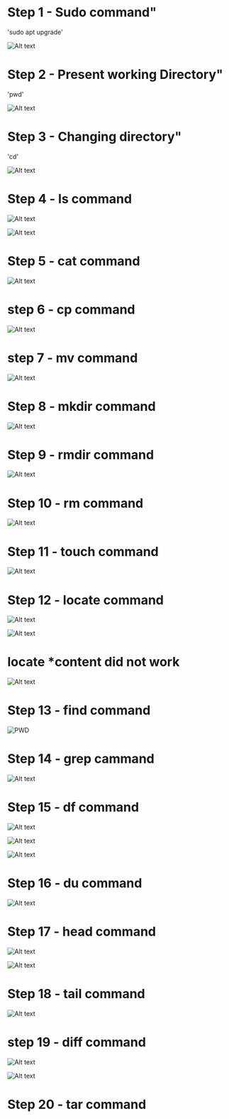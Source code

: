 # Step 1 - Sudo command"

'sudo apt upgrade'

![Alt text](Images/Sudo.png)

# Step 2 - Present working Directory" 

'pwd'

![Alt text](Images/pwd.png)

# Step 3 - Changing directory"

'cd'

![Alt text](Images/CD.png)

# Step 4 - ls command

![Alt text](<Images/ls 1.png>)

![Alt text](<Images/ls 2.png>)

# Step 5 - cat command

![Alt text](Images/cat.png)

# step 6 - cp command

![Alt text](Images/cp.png)

# step 7 - mv command

![Alt text](Images/mv.png)

# Step 8 - mkdir command

![Alt text](Images/mkdir.png)

# Step 9 - rmdir command

![Alt text](Images/rmdir.png)

# Step 10 - rm command

![Alt text](Images/rm.png)

# Step 11 - touch command

![Alt text](Images/touch.png)

# Step 12 - locate command

![Alt text](<Images/locate 1.png>)

![Alt text](<Images/locate 2.png>)

# locate *content did not work

![Alt text](<Images/locate 3.png>)

# Step 13 - find command 

![PWD](Images/find.png)


# Step 14 - grep cammand

![Alt text](Images/grep.png)

# Step 15 - df command

![Alt text](Images/df1.png)


![Alt text](Images/df2.png)

![Alt text](Images/df3.png)

# Step 16 - du command 

![Alt text](<Images/du command.png>)

# Step 17 - head command

![Alt text](<Images/head 1.png>)

![Alt text](Images/head2.png)

# Step 18 - tail command

![Alt text](Images/tail.png)

# step 19 - diff command

![Alt text](<Images/diff command.png>)

![Alt text](<Images/diff command2.png>)

# Step 20 - tar command



